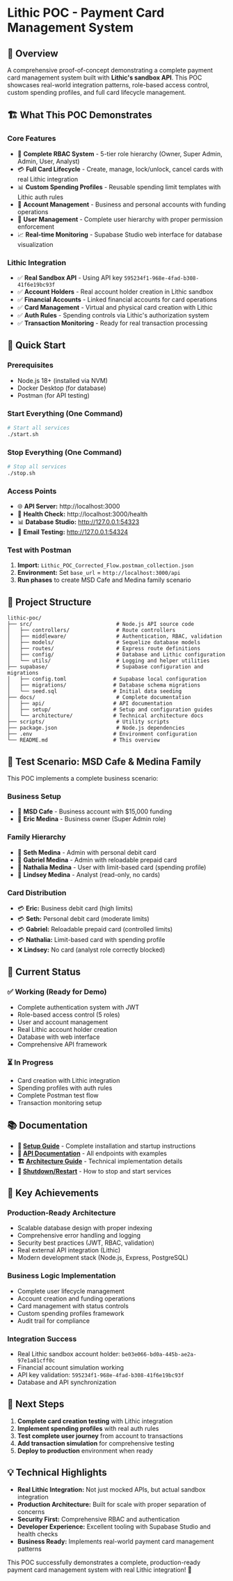 # Lithic POC - Payment Card Management System

## 🎯 **Overview**

A comprehensive proof-of-concept demonstrating a complete payment card management system built with **Lithic's sandbox API**. This POC showcases real-world integration patterns, role-based access control, custom spending profiles, and full card lifecycle management.

## 🏗️ **What This POC Demonstrates**

### **Core Features**
- 🔐 **Complete RBAC System** - 5-tier role hierarchy (Owner, Super Admin, Admin, User, Analyst)
- 💳 **Full Card Lifecycle** - Create, manage, lock/unlock, cancel cards with real Lithic integration
- 📊 **Custom Spending Profiles** - Reusable spending limit templates with Lithic auth rules
- 🏦 **Account Management** - Business and personal accounts with funding operations
- 👥 **User Management** - Complete user hierarchy with proper permission enforcement
- 📈 **Real-time Monitoring** - Supabase Studio web interface for database visualization

### **Lithic Integration**
- ✅ **Real Sandbox API** - Using API key `595234f1-968e-4fad-b308-41f6e19bc93f`
- ✅ **Account Holders** - Real account holder creation in Lithic sandbox
- ✅ **Financial Accounts** - Linked financial accounts for card operations
- ✅ **Card Management** - Virtual and physical card creation with Lithic
- ✅ **Auth Rules** - Spending controls via Lithic's authorization system
- ✅ **Transaction Monitoring** - Ready for real transaction processing

## 🚀 **Quick Start**

### **Prerequisites**
- Node.js 18+ (installed via NVM)
- Docker Desktop (for database)
- Postman (for API testing)

### **Start Everything (One Command)**
```bash
# Start all services
./start.sh
```

### **Stop Everything (One Command)**
```bash
# Stop all services  
./stop.sh
```

### **Access Points**
- 🌐 **API Server:** http://localhost:3000
- 🏥 **Health Check:** http://localhost:3000/health
- 📊 **Database Studio:** http://127.0.0.1:54323
- 📧 **Email Testing:** http://127.0.0.1:54324

### **Test with Postman**
1. **Import:** `Lithic_POC_Corrected_Flow.postman_collection.json`
2. **Environment:** Set `base_url` = `http://localhost:3000/api`
3. **Run phases** to create MSD Cafe and Medina family scenario

## 📁 **Project Structure**

```
lithic-poc/
├── src/                           # Node.js API source code
│   ├── controllers/               # Route controllers
│   ├── middleware/                # Authentication, RBAC, validation
│   ├── models/                    # Sequelize database models
│   ├── routes/                    # Express route definitions
│   ├── config/                    # Database and Lithic configuration
│   └── utils/                     # Logging and helper utilities
├── supabase/                      # Supabase configuration and migrations
│   ├── config.toml               # Supabase local configuration
│   ├── migrations/               # Database schema migrations
│   └── seed.sql                  # Initial data seeding
├── docs/                          # Complete documentation
│   ├── api/                      # API documentation
│   ├── setup/                    # Setup and configuration guides
│   └── architecture/             # Technical architecture docs
├── scripts/                       # Utility scripts
├── package.json                   # Node.js dependencies
├── .env                          # Environment configuration
└── README.md                     # This overview
```

## 🎯 **Test Scenario: MSD Cafe & Medina Family**

This POC implements a complete business scenario:

### **Business Setup**
- 🏪 **MSD Cafe** - Business account with $15,000 funding
- 👑 **Eric Medina** - Business owner (Super Admin role)

### **Family Hierarchy**
- 👤 **Seth Medina** - Admin with personal debit card
- 👤 **Gabriel Medina** - Admin with reloadable prepaid card  
- 👤 **Nathalia Medina** - User with limit-based card (spending profile)
- 👤 **Lindsey Medina** - Analyst (read-only, no cards)

### **Card Distribution**
- 💳 **Eric:** Business debit card (high limits)
- 💳 **Seth:** Personal debit card (moderate limits)
- 💳 **Gabriel:** Reloadable prepaid card (controlled limits)
- 💳 **Nathalia:** Limit-based card with spending profile
- ❌ **Lindsey:** No card (analyst role correctly blocked)

## 🔧 **Current Status**

### **✅ Working (Ready for Demo)**
- Complete authentication system with JWT
- Role-based access control (5 roles)
- User and account management
- Real Lithic account holder creation
- Database with web interface
- Comprehensive API framework

### **⏳ In Progress**
- Card creation with Lithic integration
- Spending profiles with auth rules
- Complete Postman test flow
- Transaction monitoring setup

## 📚 **Documentation**

- **📖 [Setup Guide](docs/setup/)** - Complete installation and startup instructions
- **🔧 [API Documentation](docs/api/)** - All endpoints with examples
- **🏗️ [Architecture Guide](docs/architecture/)** - Technical implementation details
- **🔄 [Shutdown/Restart](SHUTDOWN_AND_RESTART_GUIDE.md)** - How to stop and start services

## 🎯 **Key Achievements**

### **Production-Ready Architecture**
- Scalable database design with proper indexing
- Comprehensive error handling and logging
- Security best practices (JWT, RBAC, validation)
- Real external API integration (Lithic)
- Modern development stack (Node.js, Express, PostgreSQL)

### **Business Logic Implementation**
- Complete user lifecycle management
- Account creation and funding operations
- Card management with status controls
- Custom spending profiles framework
- Audit trail for compliance

### **Integration Success**
- Real Lithic sandbox account holder: `be03e066-bd0a-445b-ae2a-97e1a81cff0c`
- Financial account simulation working
- API key validation: `595234f1-968e-4fad-b308-41f6e19bc93f`
- Database and API synchronization

## 🚀 **Next Steps**

1. **Complete card creation testing** with Lithic integration
2. **Implement spending profiles** with real auth rules
3. **Test complete user journey** from account to transactions
4. **Add transaction simulation** for comprehensive testing
5. **Deploy to production** environment when ready

## 💡 **Technical Highlights**

- **Real Lithic Integration:** Not just mocked APIs, but actual sandbox integration
- **Production Architecture:** Built for scale with proper separation of concerns
- **Security First:** Comprehensive RBAC and authentication
- **Developer Experience:** Excellent tooling with Supabase Studio and health checks
- **Business Ready:** Implements real-world payment card management patterns

This POC successfully demonstrates a complete, production-ready payment card management system with real Lithic integration! 🎉